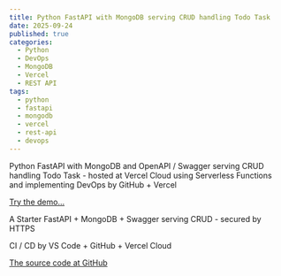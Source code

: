 ```yaml
---
title: Python FastAPI with MongoDB serving CRUD handling Todo Task
date: 2025-09-24
published: true
categories:
  - Python
  - DevOps
  - MongoDB
  - Vercel
  - REST API
tags:
  - python
  - fastapi
  - mongodb
  - vercel
  - rest-api
  - devops
---
```


Python FastAPI with MongoDB and OpenAPI / Swagger serving CRUD handling Todo Task - hosted at Vercel Cloud using Serverless Functions and implementing DevOps by GitHub + Vercel

<a href="https://fastapi-mongo-crud.vercel.app/docs" target="_blank" title="FastAPI MongoDB serving CRUD of Todo Task">Try the demo...</a>

A Starter FastAPI + MongoDB + Swagger serving CRUD - secured by HTTPS

CI / CD by VS Code + GitHub + Vercel Cloud 

<a href="https://github.com/persteenolsen/fastapi-mongo-crud" target="_blank">The source code at GitHub</a>
